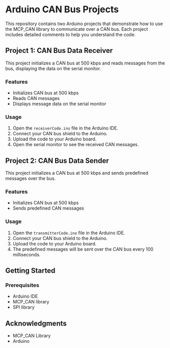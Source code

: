 # Arduino CAN Bus Projects

This repository contains two Arduino projects that demonstrate how to use the MCP_CAN library to communicate over a CAN bus. Each project includes detailed comments to help you understand the code.

## Project 1: CAN Bus Data Receiver

This project initializes a CAN bus at 500 kbps and reads messages from the bus, displaying the data on the serial monitor.

### Features

- Initializes CAN bus at 500 kbps
- Reads CAN messages
- Displays message data on the serial monitor

### Usage

1. Open the `receiverCode.ino` file in the Arduino IDE.
2. Connect your CAN bus shield to the Arduino.
3. Upload the code to your Arduino board.
4. Open the serial monitor to see the received CAN messages.

## Project 2: CAN Bus Data Sender

This project initializes a CAN bus at 500 kbps and sends predefined messages over the bus.

### Features

- Initializes CAN bus at 500 kbps
- Sends predefined CAN messages

### Usage

1. Open the `transmitterCode.ino` file in the Arduino IDE.
2. Connect your CAN bus shield to the Arduino.
3. Upload the code to your Arduino board.
4. The predefined messages will be sent over the CAN bus every 100 milliseconds.

## Getting Started

### Prerequisites

- Arduino IDE
- MCP_CAN library
- SPI library

## Acknowledgments

- MCP_CAN Library
- Arduino
